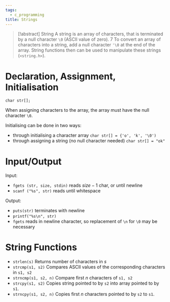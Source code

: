 ```yaml
---
tags:
  - c_programming
title: Strings
---
```

> [!abstract] String
> A string is an array of characters, that is terminated by a null character `\0` (ASCII value of zero).
7
To convert an array of characters into a string, add a null character `'\0` at the end of the array. String functions then can be used to manipulate these strings (`<string.h>`).

# Declaration, Assignment, Initialisation

`char str[];`

When assigning characters to the array, the array must have the null character `\0`.

Initialising can be done in two ways:
- through initialising a character array `char str[] = {'o', 'k', '\0')`
- through assigning a string (no null character needed) `char str[] = "ok"`

# Input/Output

Input:
- `fgets (str, size, stdin)` reads $size - 1$ char, or until newline
- `scanf ("%s", str)` reads until whitespace

Output:
- `puts(str)` terminates with newline
- `printf("%s\n", str)`
- `fgets` reads in newline character, so replacement of `\n` for `\0` may be necessary

# String Functions

- `strlen(s)` Returns number of characters in $s$
- `strcmp(s1, s2)` Compares ASCII values of the corresponding characters in `s1, s2`
- `strncmp(s1, s2, n)` Compare first $n$ characters of `s1, s2`
- `strcpy(s1, s2)` Copies string pointed to by `s2` into array pointed to by `s1`.
- `strncpy(s1, s2, n)` Copies first $n$ characters pointed to by `s2` to `s1`.